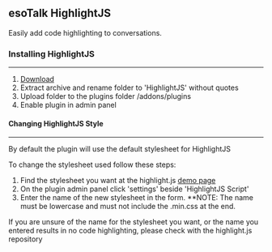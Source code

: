 ## esoTalk HighlightJS

Easily add code highlighting to conversations.

### Installing HighlightJS
---------------------------------------
1. [Download](https://github.com/abagshaw/esoTalk-HighlightJS/archive/master.zip)
2. Extract archive and rename folder to 'HighlightJS' without quotes
3. Upload folder to the plugins folder /addons/plugins
4. Enable plugin in admin panel

#### Changing HighlightJS Style
---------------------------------------
By default the plugin will use the default stylesheet for HighlightJS

To change the stylesheet used follow these steps:

1. Find the stylesheet you want at the highlight.js [demo page](https://highlightjs.org/static/demo/)
2. On the plugin admin panel click 'settings' beside 'HighlightJS Script'
3. Enter the name of the new stylesheet in the form. **NOTE: The name must be lowercase and must not include the .min.css at the end.

If you are unsure of the name for the stylesheet you want, or the name you entered results in no code highlighting, please check with the highlight.js repository


